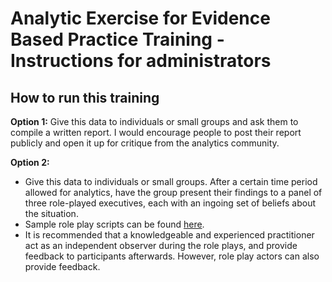 # Analytic Exercise for Evidence Based Practice Training - Instructions for administrators

## How to run this training

**Option 1:**  Give this data to individuals or small groups and ask them to compile a written report.  I would encourage people to post their report publicly and open it up for critique from the analytics community.

**Option 2:**  
* Give this data to individuals or small groups.  After a certain time period allowed for analytics, have the group present their findings to a panel of three role-played executives, each with an ingoing set of beliefs about the situation.  
* Sample role play scripts can be found <a href="https://drive.google.com/file/d/1e9ywid_kste7ob5vgYpCXxYTANLfwMUY/view?usp=sharing">here</a>.  
* It is recommended that a knowledgeable and experienced practitioner act as an independent observer during the role plays, and provide feedback to participants afterwards.  However, role play actors can also provide feedback. 